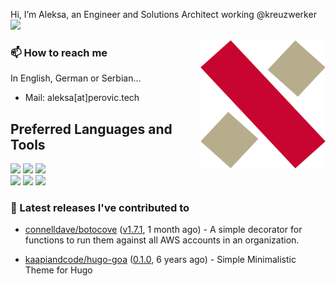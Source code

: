 Hi, I’m Aleksa, an Engineer and Solutions Architect working @kreuzwerker <img src="https://media.giphy.com/media/hvRJCLFzcasrR4ia7z/giphy.gif" width="25px">

<img align="right" src="https://raw.githubusercontent.com/kreuzwerkerbot/kreuzwerkerbot/master/assets/xw.png" width="200">

### 📫 How to reach me
In English, German or Serbian...

- Mail: aleksa[at]perovic.tech

## Preferred Languages and Tools

<p>

  <code><img width="10%" src="https://www.vectorlogo.zone/logos/amazon_aws/amazon_aws-ar21.svg"></code>
  <code><img width="10%" src="https://www.vectorlogo.zone/logos/python/python-horizontal.svg"></code>
  <code><img width="10%" src="https://www.vectorlogo.zone/logos/terraformio/terraformio-ar21.svg"></code>
  <br />
  <code><img width="10%" src="https://www.vectorlogo.zone/logos/gitlab/gitlab-ar21.svg"></code>
  <code><img width="10%" src="https://www.vectorlogo.zone/logos/docker/docker-ar21.svg"></code>
  <code><img width="10%" src="https://www.vectorlogo.zone/logos/gnu_bash/gnu_bash-ar21.svg"></code>
  <br />
 
</p>

### 🔭 Latest releases I've contributed to

- [connelldave/botocove](https://github.com/connelldave/botocove) ([v1.7.1](https://github.com/connelldave/botocove/releases/tag/v1.7.1), 1 month ago) - A simple decorator for functions to run them against all AWS accounts in an organization. 

- [kaapiandcode/hugo-goa](https://github.com/kaapiandcode/hugo-goa) ([0.1.0](https://github.com/kaapiandcode/hugo-goa/releases/tag/0.1.0), 6 years ago) - Simple Minimalistic Theme for Hugo
